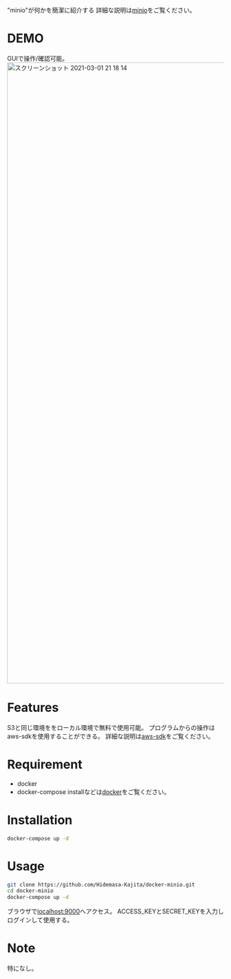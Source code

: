"minio"が何かを簡潔に紹介する
詳細な説明は[minio](https://min.io/)をご覧ください。

# DEMO
 
GUIで操作/確認可能。
<img width="1440" alt="スクリーンショット 2021-03-01 21 18 14" src="https://user-images.githubusercontent.com/54725215/109496183-a895a680-7ad3-11eb-92ac-7ed7ac443111.png">

 
# Features
 
S3と同じ環境ををローカル環境で無料で使用可能。
プログラムからの操作はaws-sdkを使用することができる。
詳細な説明は[aws-sdk](https://aws.amazon.com/jp/getting-started/tools-sdks/)をご覧ください。
 
# Requirement

* docker
* docker-compose
installなどは[docker](https://hub.docker.com/)をご覧ください。
 
# Installation
 
```bash
docker-compose up -d
```
 
# Usage

```bash
git clone https://github.com/Hidemasa-Kajita/docker-minio.git
cd docker-minio
docker-compose up -d
```

ブラウザで[localhost:9000](http://localhost:9000)へアクセス。
ACCESS_KEYとSECRET_KEYを入力しログインして使用する。
 
# Note
 
特になし。
